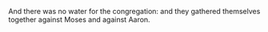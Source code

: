 And there was no water for the congregation: and they gathered themselves together against Moses and against Aaron.
